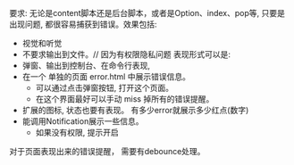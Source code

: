 要求: 
无论是content脚本还是后台脚本，或者是Option、index、pop等, 只要是出现问题, 都很容易捕获到错误。效果包括: 
- 视觉和听觉
- 不要求输出到文件。// 因为有权限隐私问题
表现形式可以是:
- 弹窗、输出到控制台、在命令行表现, 
- 在一个 单独的页面 error.html 中展示错误信息。
  - 可以通过点击弹窗按钮, 打开这个页面。
  - 在这个界面最好可以手动 miss 掉所有的错误提醒。
- 扩展的图标, 状态也要有表现。 有多少error就展示多少红点(数字)
- 能调用Notification展示一些信息。
  - 如果没有权限, 提示开启
  

对于页面表现出来的错误提醒， 需要有debounce处理。